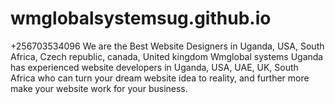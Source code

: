 # wmglobalsystemsug.github.io
+256703534096 We are the Best Website Designers in Uganda, USA, South Africa, Czech republic, canada, United kingdom Wmglobal systems Uganda has experienced website developers in Uganda, USA, UAE, UK, South Africa who can turn your dream website idea to reality, and further more make your website work for your business. 
